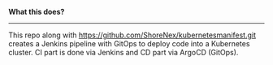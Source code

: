 **What this does?**<Br><hr>

This repo along with https://github.com/ShoreNex/kubernetesmanifest.git creates a Jenkins pipeline with GitOps to deploy code into a Kubernetes cluster. CI part is done via Jenkins and CD part via ArgoCD (GitOps).
